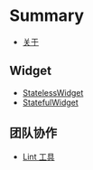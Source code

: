 # Summary

* [关于](./README.md)

## Widget

* [StatelessWidget](./widgets/statelesswidget.md)
* [StatefulWidget](./widgets/statefulwidget.md)

## 团队协作

* [Lint 工具](./team/lint.md)
